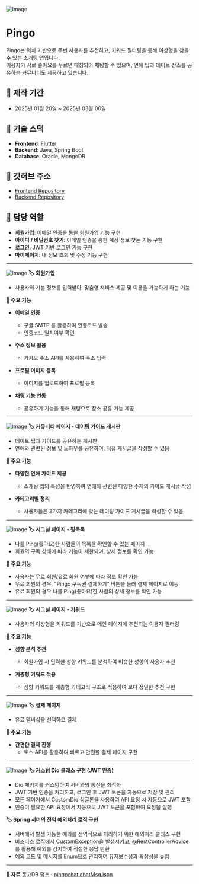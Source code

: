 ![Image](https://github.com/user-attachments/assets/bf67fe15-c1a2-4918-83c8-8b3a0f3d5e13)
# Pingo

Pingo는 위치 기반으로 주변 사용자를 추천하고, 키워드 필터링을 통해 이상형을 찾을 수 있는 소개팅 앱입니다. </br>
이용자가 서로 좋아요를 누르면 매칭되어 채팅할 수 있으며, 연애 팁과 데이트 장소를 공유하는 커뮤니티도 제공하고 있습니다.


## 📌 제작 기간
- 2025년 01월 20일 ~ 2025년 03월 06일

## 📌 기술 스택
- **Frontend**: Flutter
- **Backend**: Java, Spring Boot
- **Database**: Oracle, MongoDB

## 📌 깃허브 주소
- [Frontend Repository](https://github.com/2Shiro/pingo_front)
- [Backend Repository](https://github.com/2Shiro/pingo_back)

## 📌 담당 역할
- **회원가입**: 이메일 인증을 통한 회원가입 기능 구현
- **아이디 / 비밀번호 찾기**: 이메일 인증을 통한 계정 정보 찾는 기능 구현
- **로그인**: JWT 기반 로그인 기능 구현
- **마이페이지**: 내 정보 조회 및 수정 기능 구현

---
![Image](https://github.com/user-attachments/assets/eb6eea15-2e93-40ab-ba69-b5455b39d446)
**🏷️ 회원가입**
- 사용자의 기본 정보를 입력받아, 맞춤형 서비스 제공 및 이용을 가능하게 하는 기능

**📌 주요 기능**
- **이메일 인증**
    - 구글 SMTP 를 활용하여 인증코드 발송
    - 인증코드 일치여부 확인

- **주소 정보 활용**
    - 카카오 주소 API를 사용하여 주소 입력

- **프로필 이미지 등록**
    - 이미지를 업로드하여 프로필 등록

- **채팅 기능 연동**
    - 공유하기 기능을 통해 채팅으로 장소 공유 기능 제공
 ---
![Image](https://github.com/user-attachments/assets/330cae54-0873-42d8-af9f-356d08dfcdf3)
**🏷️ 커뮤니티 페이지 - 데이팅 가이드 게시판**
- 데이트 팁과 가이드를 공유하는 게시판
- 연애와 관련된 정보 및 노하우를 공유하며, 직접 게시글을 작성할 수 있음

**📌 주요 기능**
- **다양한 연애 가이드 제공**
    - 소개팅 앱의 특성을 반영하여 연애와 관련된 다양한 주제의 가이드 게시글 작성

- **카테고리별 정리**
    - 사용자들은 3가지 카테고리에 맞는 데이팅 가이드 게시글을 작성할 수 있음
---
![Image](https://github.com/user-attachments/assets/b0c69df6-a8fb-4e3e-831a-75d0a1e26265)
**🏷️ 시그널 페이지 - 핑목록**
- 나를 Ping(좋아요)한 사람들의 목록을 확인할 수 있는 페이지
- 회원의 구독 상태에 따라 기능이 제한되며, 상세 정보를 확인 가능

**📌 주요 기능**
- 사용자는 무료 회원/유료 회원 여부에 따라 정보 확인 가능
- 무료 회원의 경우, "Pingo 구독권 결제하기" 버튼을 눌러 결제 페이지로 이동
- 유료 회원의 경우 나를 Ping(좋아요)한 사람의 상세 정보를 확인 가능
---
![Image](https://github.com/user-attachments/assets/410e7eac-e367-4ae5-871f-fb37e23c783e)
**🏷️ 시그널 페이지 - 키워드**
- 사용자의 이상형을 키워드를 기반으로 메인 페이지에 추천되는 이용자 필터링

**📌 주요 기능**
- **성향 분석 추천**
    - 회원가입 시 입력한 성향 키워드를 분석하여 비슷한 성향의 사용자 추천

- **계층형 키워드 적용**
    - 성향 키워드를 계층형 카테고리 구조로 적용하여 보다 정밀한 추천 구현
---
![Image](https://github.com/user-attachments/assets/89fc3086-ede8-457a-8c55-b25ab29fbc5b)
**🏷️ 결제 페이지**
- 유료 멤버십을 선택하고 결제

**📌 주요 기능**
- **간편한 결제 진행**
    - 토스 API를 활용하여 빠르고 안전한 결제 페이지 구현
---
![Image](https://github.com/user-attachments/assets/a019eb21-888b-4fc1-aacd-54a70f9aae7d)
**🏷️ 커스텀 Dio 클래스 구현 (JWT 인증)**
- Dio 패키지를 커스텀하여 서버와의 통신을 최적화
- JWT 기반 인증을 처리하고, 로그인 후 JWT 토큰을 자동으로 저장 및 관리
- 모든 페이지에서 CustomDio 싱글톤을 사용하여 API 요청 시 자동으로 JWT 포함
- 인증이 필요한 API 요청에서 자동으로 JWT 토큰을 포함하여 요청을 실행

**🏷️ Spring 서버의 전역 예외처리 로직 구현**
- 서버에서 발생 가능한 예외를 전역적으로 처리하기 위한 예외처리 클래스 구현
- 비즈니스 로직에서 CustomException을 발생시키고, @RestControllerAdvice
를 활용해 예외를 감지하여 적절한 응답 반환
- 예외 코드 및 메시지를 Enum으로 관리하여 유지보수성과 확장성을 높임

---
**📌 자료**
몽고DB 덤프 : [pingochat.chatMsg.json](https://github.com/user-attachments/files/19104292/pingochat.chatMsg.json)
